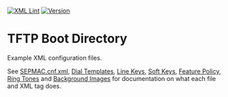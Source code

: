 [![XML Lint](https://img.shields.io/github/actions/workflow/status/usecallmanagernz/tftpboot/xmllint.yml?branch=master&label=xml%20lint)](https://github.com/usecallmanagernz/tftpboot/actions/workflows/xmllint.yml) [![Version](https://img.shields.io/github/v/tag/usecallmanagernz/tftpboot?color=blue&label=version&sort=semver)](https://github.com/usecallmanagernz/tftpboot/releases)

# TFTP Boot Directory

Example XML configuration files.

See [SEPMAC.cnf.xml](http://usecallmanager.nz/sepmac-cnf-xml.html),
[Dial Templates](http://usecallmanager.nz/dial-template-xml.html),
[Line Keys](http://usecallmanager.nz/line-keys-xml.html),
[Soft Keys](http://usecallmanager.nz/soft-keys-xml.html),
[Feature Policy](http://usecallmanager.nz/feature-policy-xml.html),
[Ring Tones](http://usecallmanager.nz/ring-list-xml.html) and
[Background Images](http://usecallmanager.nz/image-list-xml.html) for
documentation on what each file and XML tag does.

